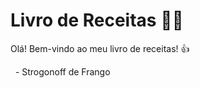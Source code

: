 # Livro de Receitas :man_cook:

Olá! Bem-vindo ao meu livro de receitas! :+1:

  - Strogonoff de Frango
